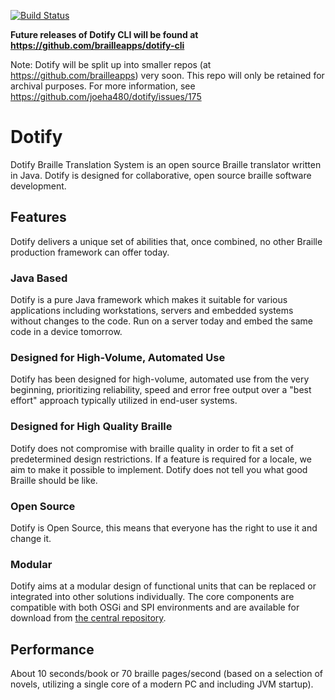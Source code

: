 [![Build Status](https://travis-ci.org/joeha480/dotify.svg)](https://travis-ci.org/joeha480/dotify)

**Future releases of Dotify CLI will be found at https://github.com/brailleapps/dotify-cli**

Note: Dotify will be split up into smaller repos (at https://github.com/brailleapps) very soon. This repo will only be retained for archival purposes.
For more information, see https://github.com/joeha480/dotify/issues/175


# Dotify
Dotify Braille Translation System is an open source Braille translator written in Java.  Dotify is designed for collaborative, open source braille software development.

## Features
Dotify delivers a unique set of abilities that, once combined, no other Braille production framework can offer today.

### Java Based
Dotify is a pure Java framework which makes it suitable for various applications including workstations, servers and embedded systems without changes to the code. Run on a server today and embed the same code in a device tomorrow.

### Designed for High-Volume, Automated Use
Dotify has been designed for high-volume, automated use from the very beginning, prioritizing reliability, speed and error free output over a "best effort" approach typically utilized in end-user systems.

### Designed for High Quality Braille
Dotify does not compromise with braille quality in order to fit a set of predetermined design restrictions. If a feature is required for a locale, we aim to make it possible to implement. Dotify does not tell you what good Braille should be like.

### Open Source
Dotify is Open Source, this means that everyone has the right to use it and change it.

### Modular
Dotify aims at a modular design of functional units that can be replaced or integrated into other solutions individually. The core components are compatible with both OSGi and SPI environments and are available for download from [the central repository](http://search.maven.org/#search%7Cga%7C1%7Cg%3A%22org.daisy.dotify%22).

## Performance
About 10 seconds/book or 70 braille pages/second (based on a selection of novels, utilizing a single core of a modern PC and including JVM startup).
